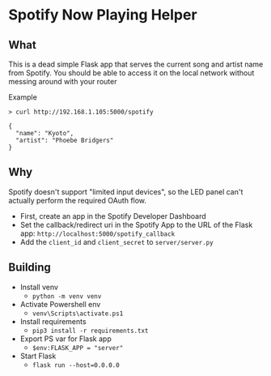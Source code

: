 # Spotify Now Playing Helper

## What

This is a dead simple Flask app that serves the current song and artist name from Spotify. You should be able to access it on the local network without messing around with your router

Example
```
> curl http://192.168.1.105:5000/spotify

{
  "name": "Kyoto",
  "artist": "Phoebe Bridgers"
}
```

## Why

Spotify doesn't support "limited input devices", so the LED panel can't actually perform the required OAuth flow.

* First, create an app in the Spotify Developer Dashboard
* Set the callback/redirect uri in the Spotify App to the URL of the Flask app: `http://localhost:5000/spotify_callback`
* Add the `client_id` and `client_secret` to `server/server.py`

## Building

* Install venv
  * `python -m venv venv`
* Activate Powershell env
  * `venv\Scripts\activate.ps1`
* Install requirements
  * `pip3 install -r requirements.txt`
* Export PS var for Flask app
  * `$env:FLASK_APP = "server"`
* Start Flask
  * `flask run --host=0.0.0.0`